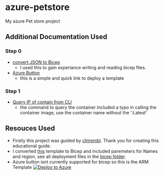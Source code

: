 # azure-petstore
My azure Pet store project

## Additional Documentation Used 
### Step 0
- [convert JSON to Bicep](https://learn.microsoft.com/en-us/azure/azure-resource-manager/bicep/decompile?tabs=azure-cli)
    - I used this to gain experiance writing and reading bicep files.
- [Azure Button](https://learn.microsoft.com/en-us/azure/azure-resource-manager/templates/deploy-to-azure-button)
    - this is a simple and quick link to deploy a template
### Step 1
- [Query IP of contain from CLI](https://docs.docker.com/engine/reference/commandline/inspect/)
    - the command to query the container included a typo in calling the container image, use the container name without the ':Latest'

## Resouces Used
- Firstly this project was guided by [chtrembl](https://chtrembl.github.io/azure-cloud/petstore/). Thank you for creating this educational guide.
- I converted [this](https%3A%2F%2Fraw.githubusercontent.com%2Fchtrembl%2Fazure-cloud%2Fmain%2Fpetstore%2F00-setup-your-environment%2Fazuredeploy.json) template to Bicep and included paremeters for Names and region, see all deployment files in the [bicep folder](https://github.com/benajii/azure-petstore/tree/main/bicepfiles). 
- Azure button isnt currently supported for bicep so this is the ARM Template [![Deploy to Azure](https://aka.ms/deploytoazurebutton)](https://portal.azure.com/#create/Microsoft.Template/uri/https%3A%2F%2Fraw.githubusercontent.com%2Fbenajii%2Fazure-petstore%2Fmain%2Fbicepfiles%2Ftemplate.json)
